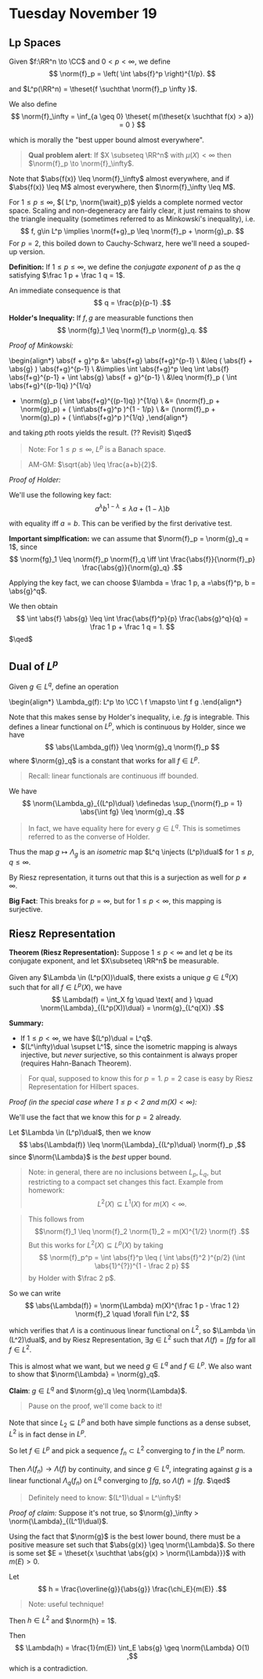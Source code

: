# Tuesday November 19

## Lp Spaces

Given $f:\RR^n \to \CC$ and $0 < p < \infty$, we define
$$
\norm{f}_p = \left( \int \abs{f}^p \right)^{1/p}.
$$

and $L^p(\RR^n) = \theset{f \suchthat \norm{f}_p \infty }$.

We also define 
$$
\norm{f}_\infty = \inf_{a \geq 0} \theset{ m(\theset{x \suchthat f(x) > a}) = 0 }
$$

which is morally the "best upper bound almost everywhere".

> **Qual problem alert**: If $X \subseteq \RR^n$ with $\mu(X) < \infty$ then $\norm{f}_p \to \norm{f}_\infty$.

Note that $\abs{f(x)} \leq \norm{f}_\infty$ almost everywhere, and if $\abs{f(x)} \leq M$ almost everywhere, then $\norm{f}_\infty \leq M$.

For $1 \leq p \leq \infty$, $( L^p, \norm{\wait}_p)$ yields a complete normed vector space.
Scaling and non-degeneracy are fairly clear, it just remains to show the triangle inequality (sometimes referred to as Minkowski's inequality), i.e. 
$$
f, g\in L^p \implies \norm{f+g}_p \leq \norm{f}_p + \norm{g}_p.
$$
For $p=2$, this boiled down to Cauchy-Schwarz, here we'll need a souped-up version.

**Definition:**
If $1 \leq p \leq \infty$, we define the *conjugate exponent* of $p$ as the $q$ satisfying $\frac 1 p + \frac 1 q  = 1$.

An immediate consequence is that 
$$
q = \frac{p}{p-1}
.$$

**Holder's Inequality:**
If $f, g$ are measurable functions then 
$$
\norm{fg}_1 \leq \norm{f}_p \norm{g}_q.
$$


*Proof of Minkowski:*

\begin{align*}
\abs{f + g}^p 
&= \abs{f+g} \abs{f+g}^{p-1} \\
&\leq ( \abs{f} + \abs{g} ) \abs{f+g}^{p-1} \\
&\implies \int \abs{f+g}^p \leq \int \abs{f} \abs{f+g}^{p-1} + \int \abs{g} \abs{f + g}^{p-1} \\
&\leq \norm{f}_p ( \int \abs{f+g}^{(p-1)q}  )^{1/q}
+ \norm{g}_p ( \int \abs{f+g}^{(p-1)q}  )^{1/q} \\
&= (\norm{f}_p + \norm{g}_p) + ( \int\abs{f+g}^p )^{1 - 1/p} \\
&= (\norm{f}_p + \norm{g}_p) + ( \int\abs{f+g}^p )^{1/q}
,\end{align*}

and taking $p$th roots yields the result. (?? Revisit)
$\qed$

> Note: For $1\leq p \leq \infty$, $L^p$ is a Banach space.

> AM-GM: $\sqrt{ab} \leq \frac{a+b}{2}$.

*Proof of Holder:*

We'll use the following key fact:
$$
a^\lambda b^{1-\lambda} \leq \lambda a + (1-\lambda)b
$$

with equality iff $a=b$. This can be verified by the first derivative test.

**Important simplfication:** 
we can assume that $\norm{f}_p = \norm{g}_q = 1$, since 
$$
\norm{fg}_1 \leq \norm{f}_p \norm{f}_q \iff \int \frac{\abs{f}}{\norm{f}_p} \frac{\abs{g}}{\norm{g}_q}
.$$

Applying the key fact, we can choose $\lambda = \frac 1 p, a =\abs{f}^p, b = \abs{g}^q$.

We then obtain
$$
\int \abs{f} \abs{g} \leq \int \frac{\abs{f}^p}{p} \frac{\abs{g}^q}{q} = \frac 1 p + \frac 1 q = 1.
$$
$\qed$

## Dual of $L^p$

Given $g\in L^q$, define an operation

\begin{align*}
\Lambda_g(f): L^p \to \CC \\
f \mapsto \int f g
.\end{align*}

Note that this makes sense by Holder's inequality, i.e. $fg$ is integrable.
This defines a linear functional on $L^p$, which is continuous by Holder, since we have 
$$
\abs{\Lambda_g(f)} \leq \norm{g}_q \norm{f}_p
$$ 
where $\norm{g}_q$ is a constant that works for all $f \in L^p$.

> Recall: linear functionals are continuous iff bounded.

We have 
$$
\norm{\Lambda_g}_{(L^p)\dual} \definedas \sup_{\norm{f}_p = 1} \abs{\int fg} \leq \norm{g}_q
.$$

> In fact, we have equality here for every $g\in L^q$. This is sometimes referred to as the converse of Holder.

Thus the map $g \mapsto \Lambda_g$ is an *isometric* map $L^q \injects (L^p)\dual$ for $1 \leq p,q \leq \infty$.

By Riesz representation, it turns out that this is a surjection as well for $p\neq \infty$.

**Big Fact**: 
This breaks for $p=\infty$, but for $1 \leq p < \infty$, this mapping is surjective.

## Riesz Representation
**Theorem (Riesz Representation):**
Suppose $1\leq p < \infty$ and let $q$ be its conjugate exponent, and let $X\subseteq \RR^n$ be measurable.

Given any $\Lambda \in (L^p(X))\dual$, there exists a unique $g\in L^q(X)$ such that for all $f\in L^p(X)$, we have 
$$
\Lambda(f) = \int_X fg
\quad \text{ and } \quad 
\norm{\Lambda}_{(L^p(X))\dual} = \norm{g}_{L^q(X)}
.$$

**Summary:**

- If $1\leq p < \infty$, we have $(L^p)\dual = L^q$.
- $(L^\infty)\dual \supset L^1$, since the isometric mapping is always injective, but *never* surjective, so this containment is always proper (requires Hahn-Banach Theorem).

> For qual, supposed to know this for $p=1$. $p=2$ case is easy by Riesz Representation for Hilbert spaces.

*Proof (in the special case where $1\leq p < 2$ and $m(X) < \infty$):*

We'll use the fact that we know this for $p=2$ already.

Let $\Lambda \in (L^p)\dual$, then we know 
$$
\abs{\Lambda(f)} \leq \norm{\Lambda}_{(L^p)\dual} \norm{f}_p
,$$ 
since $\norm{\Lambda}$ is the *best* upper bound.

> Note: in general, there are no inclusions between $L_p, L_q$, but restricting to a compact set changes this fact. 
Example from homework: 
$$
L^2(X) \subseteq L^1(X) \text{ for } m(X) < \infty
.$$

> This follows from 
$$\norm{f}_1 \leq \norm{f}_2 \norm{1}_2 = m(X)^{1/2} \norm{f}
.$$ 
But this works for $L^2(X) \subseteq L^p(X)$ by taking 
$$
\norm{f}_p^p = \int \abs{f}^p \leq ( \int \abs{f}^2 )^{p/2} (\int \abs{1}^{?})^{1 - \frac 2 p}
$$ 
by Holder with $\frac 2 p$.

So we can write
$$
\abs{\Lambda(f)} = \norm{\Lambda} m(X)^{\frac 1 p - \frac 1 2} \norm{f}_2 \quad \forall f\in L^2,
$$

which verifies that $\Lambda$ is a continuous linear functional on $L^2$, so $\Lambda \in (L^2)\dual$, and by Riesz Representation, $\exists g \in L^2$ such that $\Lambda(f) = \int fg$ for all $f\in L^2$.

This is almost what we want, but we need $g\in L^q$ and $f\in L^p$. 
We also want to show that $\norm{\Lambda} = \norm{g}_q$.

**Claim**:
$g\in L^q$ and $\norm{g}_q \leq \norm{\Lambda}$.

> Pause on the proof, we'll come back to it!

Note that since $L_2 \subseteq L^p$ and both have simple functions as a dense subset, $L^2$ is in fact dense in $L^p$.

So let $f \in L^p$ and pick a sequence $f_n \subset L^2$ converging to $f$ in the $L^p$ norm.

Then $\Lambda(f_n) \to \Lambda(f)$ by continuity, and since $g\in L^q$, integrating against $g$ is a linear functional $\Lambda_q (f_n)$ on $L^q$ converging to $\int f g$, so $\Lambda(f) = \int fg$. 
$\qed$

> Definitely need to know: $(L^1)\dual = L^\infty$!

*Proof of claim:*
Suppose it's not true, so $\norm{g}_\infty > \norm{\Lambda}_{(L^1)\dual}$.

Using the fact that $\norm{g}$ is the best lower bound, there must be a positive measure set such that $\abs{g(x)} \geq \norm{\Lambda}$.
So there is some set $E = \theset{x \suchthat \abs{g(x) > \norm{\Lambda}}}$ with $m(E) > 0$.

Let 
$$
h = \frac{\overline{g}}{\abs{g}} \frac{\chi_E}{m(E)}
.$$

> Note: useful technique!

Then $h\in L^2$ and $\norm{h} = 1$.

Then 
$$
\Lambda(h) = \frac{1}{m(E)} \int_E \abs{g} \geq \norm{\Lambda} O(1)
,$$ 
which is a contradiction.

